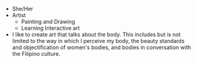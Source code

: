- She/Her
- Artist 
  - Painting and Drawing
  - Learning Interactive art
- I like to create art that talks about the body. This includes but is not limited to the way in which I perceive my body, the beauty standards and objectification of women's bodies, and bodies in conversation with the Filipino culture.
